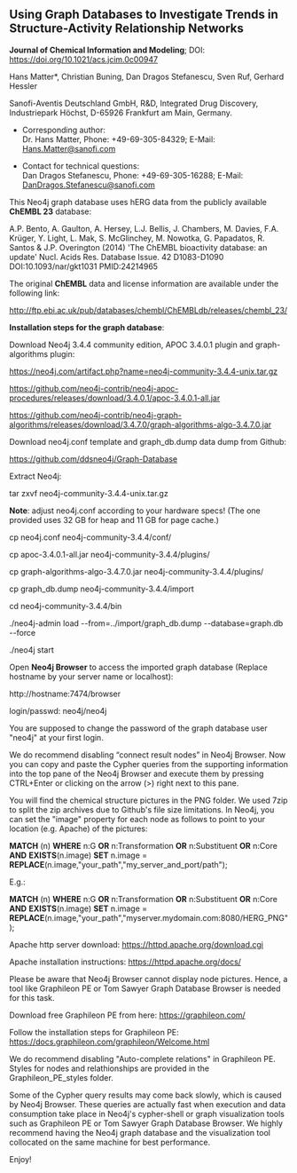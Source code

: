 

## **Using Graph Databases to Investigate Trends in Structure-Activity Relationship Networks**

   **Journal of Chemical Information and Modeling**; DOI: https://doi.org/10.1021/acs.jcim.0c00947
   
Hans Matter*, Christian Buning, Dan Dragos Stefanescu, Sven Ruf, Gerhard Hessler  

Sanofi-Aventis Deutschland GmbH, R&D,  Integrated Drug Discovery,  Industriepark Höchst,  D-65926 Frankfurt am Main, Germany.

* Corresponding author:  
Dr. Hans Matter, Phone: +49-69-305-84329; E-Mail: Hans.Matter@sanofi.com

* Contact for technical questions:  
Dan Dragos Stefanescu, Phone: +49-69-305-16288; E-Mail: DanDragos.Stefanescu@sanofi.com


This Neo4j graph database uses hERG data from the publicly available **ChEMBL 23** database:

A.P. Bento, A. Gaulton, A. Hersey, L.J. Bellis, J. Chambers, M. Davies, F.A. Krüger, Y. Light, L. Mak, S. McGlinchey, M. Nowotka, 
G. Papadatos, R. Santos & J.P. Overington (2014) 'The ChEMBL bioactivity database: an update' Nucl. Acids Res. 
Database Issue. 42 D1083-D1090 DOI:10.1093/nar/gkt1031 PMID:24214965

The original **ChEMBL** data and license information are available under the following link:

http://ftp.ebi.ac.uk/pub/databases/chembl/ChEMBLdb/releases/chembl_23/  
  


**Installation steps for the graph database**:

Download Neo4j 3.4.4 community edition, APOC 3.4.0.1 plugin and graph-algorithms plugin:

https://neo4j.com/artifact.php?name=neo4j-community-3.4.4-unix.tar.gz

https://github.com/neo4j-contrib/neo4j-apoc-procedures/releases/download/3.4.0.1/apoc-3.4.0.1-all.jar

https://github.com/neo4j-contrib/neo4j-graph-algorithms/releases/download/3.4.7.0/graph-algorithms-algo-3.4.7.0.jar

Download neo4j.conf template and graph_db.dump data dump from Github:

https://github.com/ddsneo4j/Graph-Database


Extract Neo4j:

tar zxvf neo4j-community-3.4.4-unix.tar.gz

**Note**: adjust neo4j.conf according to your hardware specs!
(The one provided uses 32 GB for heap and 11 GB for page cache.)

cp neo4j.conf neo4j-community-3.4.4/conf/

cp apoc-3.4.0.1-all.jar neo4j-community-3.4.4/plugins/

cp graph-algorithms-algo-3.4.7.0.jar neo4j-community-3.4.4/plugins/

cp graph_db.dump neo4j-community-3.4.4/import

cd neo4j-community-3.4.4/bin

./neo4j-admin load --from=../import/graph_db.dump --database=graph.db --force

./neo4j start

Open **Neo4j Browser** to access the imported graph database
(Replace hostname by your server name or localhost):

http://hostname:7474/browser 

login/passwd: neo4j/neo4j

You are supposed to change the password of the graph database user "neo4j" at your first login.

We do recommend disabling “connect result nodes” in Neo4j Browser. Now you can copy and paste the Cypher queries 
from the supporting information into the top pane of the Neo4j Browser and execute them by pressing CTRL+Enter or 
clicking on the arrow (>) right next to this pane.

You will find the chemical structure pictures in the PNG folder. We used 7zip to split the zip archives due to Github's file size limitations.
In Neo4j, you can set the "image" property for each node as follows to point to your location (e.g. Apache) of the pictures:

**MATCH** (n) 
**WHERE** n:G **OR** n:Transformation **OR** n:Substituent **OR** n:Core **AND** **EXISTS**(n.image)
**SET** n.image = **REPLACE**(n.image,"your_path","my_server_and_port/path");

E.g.:

**MATCH** (n) 
**WHERE** n:G **OR** n:Transformation **OR** n:Substituent **OR** n:Core **AND** **EXISTS**(n.image)
**SET** n.image = **REPLACE**(n.image,"your_path","myserver.mydomain.com:8080/HERG_PNG");

Apache http server download: https://httpd.apache.org/download.cgi

Apache installation instructions: https://httpd.apache.org/docs/


Please be aware that Neo4j Browser cannot display node pictures. Hence, a tool like Graphileon PE or Tom Sawyer Graph 
Database Browser is needed for this task.

Download free Graphileon PE from here: https://graphileon.com/

Follow the installation steps for Graphileon PE: https://docs.graphileon.com/graphileon/Welcome.html

We do recommend disabling "Auto-complete relations" in Graphileon PE. Styles for nodes and relathionships are provided in the 
Graphileon_PE_styles folder.

Some of the Cypher query results may come back slowly, which is caused by Neo4j Browser. These queries are actually
fast when execution and data consumption take place in Neo4j's cypher-shell or graph visualization tools such as Graphileon PE or 
Tom Sawyer Graph Database Browser. We highly recommend having the Neo4j graph database and the visualization tool collocated 
on the same machine for best performance.


Enjoy!



